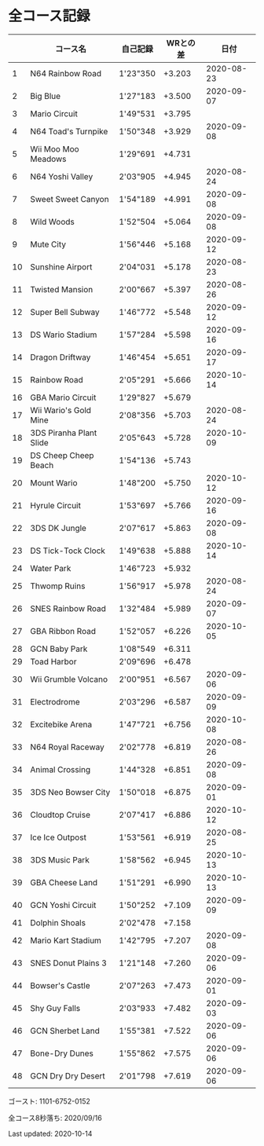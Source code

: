 # 全コース記録

||コース名|自己記録|WRとの差|日付
|--|--|--|--|--|
|1|N64 Rainbow Road|1'23"350|+3.203|2020-08-23|
|2|Big Blue|1'27"183|+3.500|2020-09-07|
|3|Mario Circuit|1'49"531|+3.795||
|4|N64 Toad's Turnpike|1'50"348|+3.929|2020-09-08|
|5|Wii Moo Moo Meadows|1'29"691|+4.731||
|6|N64 Yoshi Valley|2'03"905|+4.945|2020-08-24|
|7|Sweet Sweet Canyon|1'54"189|+4.991|2020-09-08|
|8|Wild Woods|1'52"504|+5.064|2020-09-08|
|9|Mute City|1'56"446|+5.168|2020-09-12|
|10|Sunshine Airport|2'04"031|+5.178|2020-08-23|
|11|Twisted Mansion|2'00"667|+5.397|2020-08-26|
|12|Super Bell Subway|1'46"772|+5.548|2020-09-12|
|13|DS Wario Stadium|1'57"284|+5.598|2020-09-16|
|14|Dragon Driftway|1'46"454|+5.651|2020-09-17|
|15|Rainbow Road|2'05"291|+5.666|2020-10-14|
|16|GBA Mario Circuit|1'29"827|+5.679||
|17|Wii Wario's Gold Mine|2'08"356|+5.703|2020-08-24|
|18|3DS Piranha Plant Slide|2'05"643|+5.728|2020-10-09|
|19|DS Cheep Cheep Beach|1'54"136|+5.743||
|20|Mount Wario|1'48"200|+5.750|2020-10-12|
|21|Hyrule Circuit|1'53"697|+5.766|2020-09-16|
|22|3DS DK Jungle|2'07"617|+5.863|2020-09-08|
|23|DS Tick-Tock Clock|1'49"638|+5.888|2020-10-14|
|24|Water Park|1'46"723|+5.932||
|25|Thwomp Ruins|1'56"917|+5.978|2020-08-24|
|26|SNES Rainbow Road|1'32"484|+5.989|2020-09-07|
|27|GBA Ribbon Road|1'52"057|+6.226|2020-10-05|
|28|GCN Baby Park|1'08"549|+6.311||
|29|Toad Harbor|2'09"696|+6.478||
|30|Wii Grumble Volcano|2'00"951|+6.567|2020-09-06|
|31|Electrodrome|2'03"296|+6.587|2020-09-09|
|32|Excitebike Arena|1'47"721|+6.756|2020-10-08|
|33|N64 Royal Raceway|2'02"778|+6.819|2020-08-26|
|34|Animal Crossing|1'44"328|+6.851|2020-09-08|
|35|3DS Neo Bowser City|1'50"018|+6.875|2020-09-01|
|36|Cloudtop Cruise|2'07"417|+6.886|2020-10-12|
|37|Ice Ice Outpost|1'53"561|+6.919|2020-08-25|
|38|3DS Music Park|1'58"562|+6.945|2020-10-13|
|39|GBA Cheese Land|1'51"291|+6.990|2020-10-13|
|40|GCN Yoshi Circuit|1'50"252|+7.109|2020-09-09|
|41|Dolphin Shoals|2'02"478|+7.158||
|42|Mario Kart Stadium|1'42"795|+7.207|2020-09-08|
|43|SNES Donut Plains 3|1'21"148|+7.260|2020-09-06|
|44|Bowser's Castle|2'07"263|+7.473|2020-09-01|
|45|Shy Guy Falls|2'03"933|+7.482|2020-09-03|
|46|GCN Sherbet Land|1'55"381|+7.522|2020-09-06|
|47|Bone-Dry Dunes|1'55"862|+7.575|2020-09-06|
|48|GCN Dry Dry Desert|2'01"798|+7.619|2020-09-06|

ゴースト: 1101-6752-0152

全コース8秒落ち: 2020/09/16

Last updated: 2020-10-14
